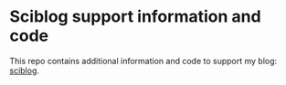 # Sciblog support information and code
This repo contains additional information and code to support my blog: [sciblog](https://miguelgfierro.com/).
